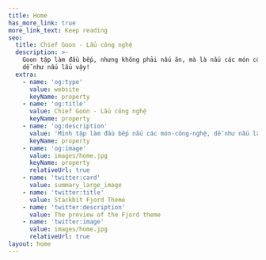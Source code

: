 ```yaml
---
title: Home
has_more_link: true
more_link_text: Keep reading
seo:
  title: Chief Goon - Lẩu công nghệ
  description: >-
    Goon tập làm đầu bếp, nhưng không phải nấu ăn, mà là nấu các món công nghệ,
    dễ như nấu lẩu vậy!
  extra:
    - name: 'og:type'
      value: website
      keyName: property
    - name: 'og:title'
      value: Chief Goon - Lẩu công nghệ
      keyName: property
    - name: 'og:description'
      value: 'Mình tập làm đầu bếp nấu các món-công-nghệ, dễ như nấu lẩu vậy!'
      keyName: property
    - name: 'og:image'
      value: images/home.jpg
      keyName: property
      relativeUrl: true
    - name: 'twitter:card'
      value: summary_large_image
    - name: 'twitter:title'
      value: Stackbit Fjord Theme
    - name: 'twitter:description'
      value: The preview of the Fjord theme
    - name: 'twitter:image'
      value: images/home.jpg
      relativeUrl: true
layout: home
---
```

